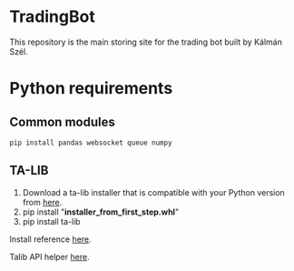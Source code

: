 # TradingBot

This repository is the main storing site for the trading bot built by Kálmán Szél.

# Python requirements

## Common modules

    pip install pandas websocket queue numpy

## TA-LIB

1. Download a ta-lib installer that is compatible with your Python version from [here](https://www.lfd.uci.edu/~gohlke/pythonlibs/#ta-lib).
2. pip install "**installer_from_first_step.whl**"
3. pip install ta-lib

Install reference [here](https://www.youtube.com/watch?v=hZIZMMcTQ8c&ab_channel=MartinMayer).

Talib API helper [here](https://www.programcreek.com/python/index/7769/talib).
